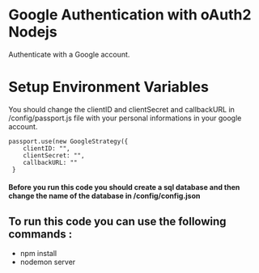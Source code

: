 # Google Authentication with oAuth2 Nodejs
Authenticate with a Google account.
# Setup Environment Variables
You should change the clientID and clientSecret and callbackURL in /config/passport.js file with your personal informations in your google account.
```
passport.use(new GoogleStrategy({
    clientID: "",
    clientSecret: "",
    callbackURL: ""
 }
```
#### Before you run this code you should create a sql database and then change the name of the database in /config/config.json
## To run this code you can use the following commands : 
* npm install
* nodemon server
